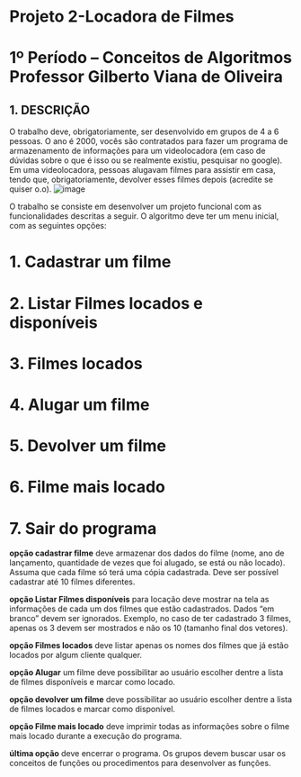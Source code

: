 # Projeto 2-Locadora de Filmes
# 1º Período – Conceitos de Algoritmos Professor Gilberto Viana de Oliveira
## 1. DESCRIÇÃO
O trabalho deve, obrigatoriamente, ser desenvolvido em grupos de 4 a 6 pessoas.
O ano é 2000, vocês são contratados para fazer um programa de armazenamento de 
informações para um videolocadora (em caso de dúvidas sobre o que é isso ou se 
realmente existiu, pesquisar no google). Em uma videolocadora, pessoas alugavam 
filmes para assistir em casa, tendo que, obrigatoriamente, devolver esses filmes 
depois (acredite se quiser o.o).
![image](https://github.com/Pauloj2/Projeto-Locadora/assets/144707609/443a7276-72ac-460d-af89-33054f952743)

O trabalho se consiste em desenvolver um projeto funcional com as funcionalidades 
descritas a seguir. O algoritmo deve ter um menu inicial, com as seguintes opções:

# 1. Cadastrar um filme
# 2. Listar Filmes locados e disponíveis
# 3. Filmes locados
# 4. Alugar um filme
# 5. Devolver um filme
# 6. Filme mais locado
# 7. Sair do programa
   
**opção cadastrar filme** deve armazenar dos dados do filme (nome, ano de 
lançamento, quantidade de vezes que foi alugado, se está ou não locado). Assuma 
que cada filme só terá uma cópia cadastrada. Deve ser possível cadastrar até 10 filmes 
diferentes.

**opção Listar Filmes disponíveis** para locação deve mostrar na tela as informações 
de cada um dos filmes que estão cadastrados. Dados “em branco” devem ser
ignorados. Exemplo, no caso de ter cadastrado 3 filmes, apenas os 3 devem ser 
mostrados e não os 10 (tamanho final dos vetores).

**opção Filmes locados** deve listar apenas os nomes dos filmes que já estão locados 
por algum cliente qualquer.

**opção Alugar** um filme deve possibilitar ao usuário escolher dentre a lista de filmes 
disponíveis e marcar como locado.

**opção devolver um filme** deve possibilitar ao usuário escolher dentre a lista de filmes 
locados e marcar como disponível.

**opção Filme mais locado** deve imprimir todas as informações sobre o filme mais 
locado durante a execução do programa.

**última opção** deve encerrar o programa.
Os grupos devem buscar usar os conceitos de funções ou procedimentos para 
desenvolver as funções. 
